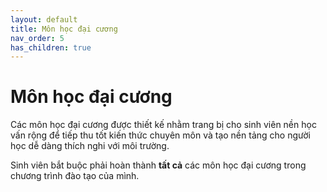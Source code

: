 ```yaml
---
layout: default
title: Môn học đại cương
nav_order: 5
has_children: true
---
```


# Môn học đại cương

Các môn học đại cương được thiết kế nhằm trang bị cho sinh viên nền học vấn rộng để tiếp thu tốt kiến thức chuyên môn và tạo nền tảng cho người học dễ dàng thích nghi với môi trường.

Sinh viên bắt buộc phải hoàn thành **tất cả** các môn học đại cương trong chương trình đào tạo của mình.
